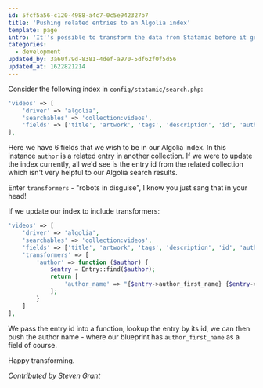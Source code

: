 ```yaml
---
id: 5fcf5a56-c120-4988-a4c7-0c5e942327b7
title: 'Pushing related entries to an Algolia index'
template: page
intro: 'It''s possible to transform the data from Statamic before it gets pushed to an Algolia index, but here''s some help on transforming the data to push related data into the index.'
categories:
  - development
updated_by: 3a60f79d-8381-4def-a970-5df62f0f5d56
updated_at: 1622821214
---
```

Consider the following index in `config/statamic/search.php`:

```php
'videos' => [
    'driver' => 'algolia',
    'searchables' => 'collection:videos',
    'fields' => ['title', 'artwork', 'tags', 'description', 'id', 'author'],
],
```

Here we have 6 fields that we wish to be in our Algolia index. In this instance `author` is a related entry in another collection. If we were to update the index currently, all we'd see is the entry id from the related collection which isn't very helpful to our Algolia search results.

Enter `transformers` - "robots in disguise", I know you just sang that in your head!

If we update our index to include transformers:

```php
'videos' => [
    'driver' => 'algolia',
    'searchables' => 'collection:videos',
    'fields' => ['title', 'artwork', 'tags', 'description', 'id', 'author'],
    'transformers' => [
        'author' => function ($author) {
            $entry = Entry::find($author);
            return [
                'author_name' => "{$entry->author_first_name} {$entry->title}",
            ];
        }
    ]
],
```
We pass the entry id into a function, lookup the entry by its id, we can then push the author name - where our blueprint has `author_first_name` as a field of course.

Happy transforming.

_Contributed by Steven Grant_
